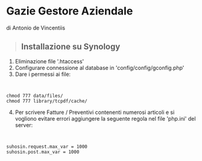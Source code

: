 # Gazie Gestore Aziendale 
di Antonio de Vincentiis

> ## Installazione su Synology
1. Eliminazione file '.htaccess'
2. Configurare connessione al database in 'config/config/gconfig.php'
3. Dare i permessi ai file:
 ```


chmod 777 data/files/
chmod 777 library/tcpdf/cache/
```
4. Per scrivere Fatture / Preventivi contenenti numerosi articoli e si vogliono evitare errori aggiungere la seguente regola nel file 'php.ini' del server:
```


suhosin.request.max_var = 1000
suhosin.post.max_var = 1000
```